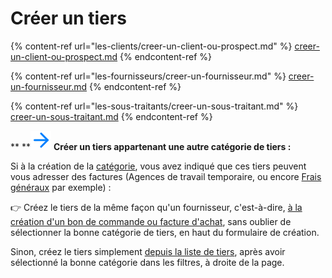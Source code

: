 # Créer un tiers

{% content-ref url="les-clients/creer-un-client-ou-prospect.md" %}
[creer-un-client-ou-prospect.md](les-clients/creer-un-client-ou-prospect.md)
{% endcontent-ref %}

{% content-ref url="les-fournisseurs/creer-un-fournisseur.md" %}
[creer-un-fournisseur.md](les-fournisseurs/creer-un-fournisseur.md)
{% endcontent-ref %}

{% content-ref url="les-sous-traitants/creer-un-sous-traitant.md" %}
[creer-un-sous-traitant.md](les-sous-traitants/creer-un-sous-traitant.md)
{% endcontent-ref %}



**    **![](../../.gitbook/assets/screenshot-210-.png)   **Créer un tiers appartenant une autre catégorie de tiers :**

Si à la création de la [catégorie](categories-et-groupes-de-tiers.md), vous avez indiqué que ces tiers peuvent vous adresser des factures (Agences de travail temporaire, ou encore [Frais généraux](../les-achats/les-frais-generaux.md) par exemple) :

:point_right: Créez le tiers de la même façon qu'un fournisseur, c'est-à-dire, [à la création d'un bon de commande ou facture d'achat](les-fournisseurs/creer-un-fournisseur.md#au-moment-de-la-creation-dun-bon-de-commande-ou-dune-facture-dachat), sans oublier de sélectionner la bonne catégorie de tiers, en haut du formulaire de création.

Sinon, créez le tiers simplement [depuis la liste de tiers](les-clients/creer-un-client-ou-prospect.md#depuis-la-liste-des-clients-ou-celle-des-prospects), après avoir sélectionné la bonne catégorie dans les filtres, à droite de la page.

